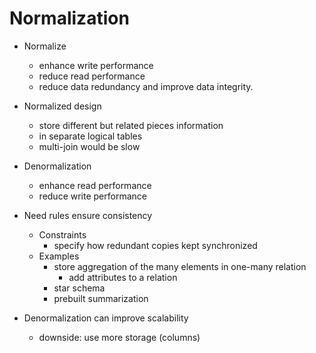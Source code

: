 # Normalization

- Normalize
  - enhance write performance
  - reduce read performance
  - reduce data redundancy and improve data integrity.
- Normalized design
  - store different but related pieces information
  - in separate logical tables
  - multi-join would be slow


- Denormalization
  - enhance read performance
  - reduce write performance
- Need rules ensure consistency
  - Constraints
    - specify how redundant copies kept synchronized
  - Examples
    - store aggregation of the many elements in one-many relation
      - add attributes to a relation
    - star schema
    - prebuilt summarization
- Denormalization can improve scalability
  - downside: use more storage (columns)
